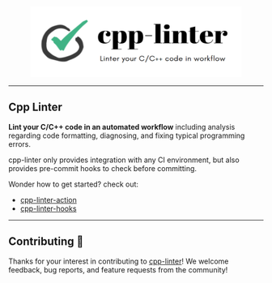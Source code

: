 <p align="center">
    <img src="/assets/readme-banner.png" width="418" height="139" alt="" />
</p>

---

## Cpp Linter

**Lint your C/C++ code in an automated workflow** including analysis regarding code formatting, diagnosing, and fixing typical programming errors.

cpp-linter only provides integration with any CI environment, but also provides pre-commit hooks to check before committing.

Wonder how to get started? check out:

* [cpp-linter-action](https://github.com/cpp-linter/cpp-linter-action)
* [cpp-linter-hooks](https://github.com/cpp-linter/cpp-linter-hooks)

---

## Contributing 💪

Thanks for your interest in contributing to [cpp-linter](https://github.com/cpp-linter)! We welcome feedback, bug reports, and feature requests from the community!